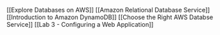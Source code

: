 [[Explore Databases on AWS]]
[[Amazon Relational Database Service]]
[[Introduction to Amazon DynamoDB]]
[[Choose the Right AWS Databse Service]]
[[Lab 3 - Configuring a Web Application]]
